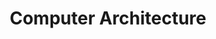 ---
layout: lectures 
title: Computer Architecture
institution: DGIST
code: CSE305
target: Undergraduate
semesters:
  - term: Spring 2018
  - term: Spring 2019
  - term: Spring 2020
  - term: Spring 2021
  - term: Spring 2022
  - term: Spring 2023
  - term: Spring 2024
notes:
  - Preceded from SE379 Introduction to Computer Architecture
contributors:
  - Daehoon Kim
linked: false
template: false
---